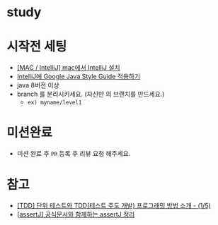 # study

# 시작전 세팅

- [[MAC / IntelliJ] mac에서 IntelliJ 설치](https://joshwon.tistory.com/25)
- [IntelliJ에 Google Java Style Guide 적용하기](https://tychejin.tistory.com/334)
- java 8버전 이상
- branch 를 분리시키세요. (자신만 의 브랜치를 만드세요.)
    - `ex) myname/level1`

# 미션완료

- 미션 완료 후 `PR` 등록 후 리뷰 요청 해주세요.

# 참고

- [[TDD] 단위 테스트와 TDD(테스트 주도 개발) 프로그래밍 방법 소개 - (1/5)](https://mangkyu.tistory.com/182)
- [[assertJ] 공식문서와 함께하는 assertJ 정리](https://velog.io/@new_wisdom/assertJ-%EA%B3%B5%EC%8B%9D%EB%AC%B8%EC%84%9C%EC%99%80-%ED%95%A8%EA%BB%98%ED%95%98%EB%8A%94-assertJ-%EC%A0%95%EB%A6%AC)
